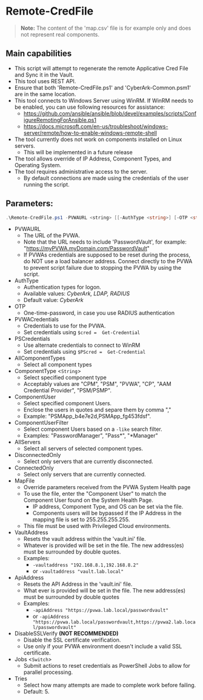 # Remote-CredFile

> **Note:** The content of the 'map.csv' file is for example only and does not represent real components.

## Main capabilities
- This script will attempt to regenerate the remote Applicative Cred File and Sync it in the Vault.
- This tool uses REST API.
- Ensure that both 'Remote-CredFile.ps1' and 'CyberArk-Common.psm1' are in the same location.
- This tool connects to Windows Server using WinRM. If WinRM needs to be enabled, you can use following resources for assistance:
    - https://github.com/ansible/ansible/blob/devel/examples/scripts/ConfigureRemotingForAnsible.ps1
    - https://docs.microsoft.com/en-us/troubleshoot/windows-server/remote/how-to-enable-windows-remote-shell
- The tool currently does not work on components installed on Linux servers.
    - This will be implemented in a future release
- The tool allows override of IP Address, Component Types, and Operating System.
- The tool requires administrative access to the server.
    - By default connections are made using the credentials of the user running the script.

## Parameters:
```powershell
.\Remote-CredFile.ps1 -PVWAURL <string> [[-AuthType <string>] [-OTP <string>] [-PVWACredentials <PSCredential>] [-PSCredentials <PSCredential>] [-AllComponentTypes] [-ComponentType <string>] [-ComponentUser <string>] [-ComponentUserFilter <string>] [-AllServers] [-ConnectedOnly] [-DisconnectedOnly] [-MapFile <string>] [-VaultAddress <string>] [-APIAddress <string>] [-DisableSSLVerify] [-Jobs]]
```
- PVWAURL
	- The URL of the PVWA. 
	- Note that the URL needs to include 'PasswordVault', for example: "https://myPVWA.myDomain.com/PasswordVault"
	- If PVWAs credentials are supposed to be reset during the process, do NOT use a load balancer address. Connect directly to the PVWA to prevent script failure due to stopping the PVWA by using the script.
- AuthType
	- Authentication types for logon. 
	- Available values: _CyberArk, LDAP, RADIUS_
	- Default value: _CyberArk_
- OTP
    - One-time-password, in case you use RADIUS authentication
- PVWACredentials
    - Credentials to use for the PVWA.
    - Set credentials using ```$cred =  Get-Credential ```
- PSCredentials
    - Use alternate credentials to connect to WinRM
    - Set credentials using ```$PScred =  Get-Credential ```
- AllComponentTypes
    - Select all component types
- ComponentType <`String`>
    - Select specified component type
    - Acceptably values are "CPM", "PSM", "PVWA", "CP", "AAM Credential Provider", "PSM/PSMP".
- ComponentUser
    - Select specified component Users.
    - Enclose the users in quotes and separe them by comma ","
    - Example: "PSMApp_b4e7e2d,PSMApp_fg453fdsf".
- ComponentUserFilter
    - Select component Users based on a `-like` search filter.
    - Examples: "PasswordManager", "Pass*", "*Manager"
- AllServers
    - Select all servers of selected component types.
- DisconnectedOnly
    - Select only servers that are currently disconnected.
- ConnectedOnly
    - Select only servers that are currently connected.
- MapFile
    - Override parameters received from the PVWA System Health page
    - To use the file, enter the "Component User" to match the Component User found on the System Health Page.
        - IP address, Component Type, and OS can be set via the file.
        - Components users will be bypassed if the IP Address in the mapping file is set to 255.255.255.255. 
    - This file must be used with Privileged Cloud environments.
- VaultAddress
    - Resets the vault address within the 'vault.ini' file.
    - Whatever is provided will be set in the file. The new address(es) must be surrounded by double quotes.
    - Examples: 
        - ``-vaultaddress "192.168.8.1,192.168.8.2"`` 
        - or ``-vaultaddress "vault.lab.local"``
- ApiAddress
    - Resets the API Address in the 'vault.ini' file. 
    - What ever is provided will be set in the file. The new address(es) must be surrounded by double quotes 
    - Examples: 
        - ``-apiAddress "https://pvwa.lab.local/passwordvault"`` 
        - or ``-apiAddress "https://pvwa.lab.local/passwordvault,https://pvwa2.lab.local/passwordvault"``
- DisableSSLVerify
	**(NOT RECOMMENDED)**
	- Disable the SSL certificate verification.
	- Use only if your PVWA environment doesn't include a valid SSL certificate.
- Jobs <`Switch`>
    - Submit actions to reset credentials as PowerShell Jobs to allow for parallel processing.
- Tries
    - Select how many attempts are made to complete work before failing.
    - Default: 5.